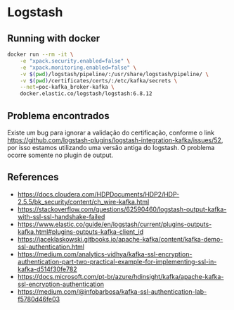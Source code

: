 # Logstash

## Running with docker

```bash
docker run --rm -it \
    -e "xpack.security.enabled=false" \
    -e "xpack.monitoring.enabled=false" \
    -v $(pwd)/logstash/pipeline/:/usr/share/logstash/pipeline/ \
    -v $(pwd)/certificates/certs/:/etc/kafka/secrets \
    --net=poc-kafka_broker-kafka \
    docker.elastic.co/logstash/logstash:6.8.12
```

## Problema encontrados

Existe um bug para ignorar a validação do certificação, conforme o link <https://github.com/logstash-plugins/logstash-integration-kafka/issues/52>, por isso estamos utilizando uma versão antiga do logstash. O problema ocorre somente no plugin de output.

## References

* <https://docs.cloudera.com/HDPDocuments/HDP2/HDP-2.5.5/bk_security/content/ch_wire-kafka.html>
* <https://stackoverflow.com/questions/62590460/logstash-output-kafka-with-ssl-ssl-handshake-failed>
* <https://www.elastic.co/guide/en/logstash/current/plugins-outputs-kafka.html#plugins-outputs-kafka-client_id>
* <https://jaceklaskowski.gitbooks.io/apache-kafka/content/kafka-demo-ssl-authentication.html>
* <https://medium.com/analytics-vidhya/kafka-ssl-encryption-authentication-part-two-practical-example-for-implementing-ssl-in-kafka-d514f30fe782>
* <https://docs.microsoft.com/pt-br/azure/hdinsight/kafka/apache-kafka-ssl-encryption-authentication>
* <https://medium.com/@infobarbosa/kafka-ssl-authentication-lab-f5780d46fe03>